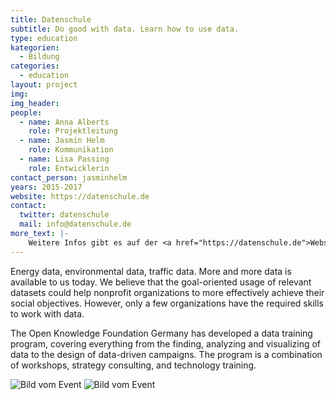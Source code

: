 ```yaml
---
title: Datenschule
subtitle: Do good with data. Learn how to use data.
type: education
kategorien:
  - Bildung
categories:
  - education
layout: project
img: 
img_header: 
people:
  - name: Anna Alberts
    role: Projektleitung
  - name: Jasmin Helm
    role: Kommunikation
  - name: Lisa Passing
    role: Entwicklerin
contact_person: jasminhelm
years: 2015-2017
website: https://datenschule.de
contact:
  twitter: datenschule
  mail: info@datenschule.de
more_text: |-
    Weitere Infos gibt es auf der <a href="https://datenschule.de">Website</a> der Datenschule.
---
```


Energy data, environmental data, traffic data. More and more data is available to us today. We believe that the goal-oriented usage of relevant datasets could help nonprofit organizations to more effectively achieve their social objectives. However, only a few organizations have the required skills to work with data.

The Open Knowledge Foundation Germany has developed a data training program, covering everything from the finding, analyzing and visualizing of data to the design of data-driven campaigns. The program is a combination of workshops, strategy consulting, and technology training.


<div class="two-img">
  <img alt="Bild vom Event" src="/files/projects/datenschule_img_1.jpg">
  <img alt="Bild vom Event" src="/files/projects/datenschule_img_2.jpg">
</div>

